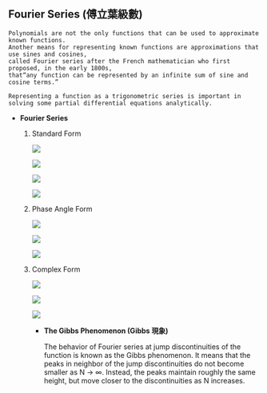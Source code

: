 ## Fourier Series (傅立葉級數)

	Polynomials are not the only functions that can be used to approximate known functions. 
	Another means for representing known functions are approximations that use sines and cosines, 
	called Fourier series after the French mathematician who first proposed, in the early 1800s,
	that“any function can be represented by an infinite sum of sine and cosine terms.”

	Representing a function as a trigonometric series is important in 
	solving some partial differential equations analytically.

* **Fourier Series**
	
	1) Standard Form
	
		![](http://latex.codecogs.com/gif.latex?\frac{1}{2}a_0+\sum_{n=1}^{\infty}[a_ncos(\frac{n\pi%20x}{L})+b_nsin(\frac{n\pi%20x}{L})])

		![](http://latex.codecogs.com/gif.latex?a_0=\frac{1}{L}\int_{-L}^{L}f(x)dx)
		
		![](http://latex.codecogs.com/gif.latex?a_n=\frac{1}{L}\int_{-L}^{L}f(x)cos(\frac{n\pi%20x}{L})dx\quad%20for\quad%20n=1,2,3,...)
		
		![](http://latex.codecogs.com/gif.latex?b_n=\frac{1}{L}\int_{-L}^{L}f(x)sin(\frac{n\pi%20x}{L})dx\quad%20for\quad%20n=1,2,3,...)
	
	2) Phase Angle Form
	
		![](http://latex.codecogs.com/gif.latex?\frac{1}{2}a_0+\sum_{n=1}^{\infty}c_ncos(\frac{n\pi%20x}{L}+\delta_n))
		
		![](http://latex.codecogs.com/gif.latex?c_n=\sqrt{a_n^2+b_n^2})
		
		![](http://latex.codecogs.com/gif.latex?\delta_n=-tan^{-1}(\frac{b_n}{a_n}))

	3) Complex Form
	
		![](http://latex.codecogs.com/gif.latex?\sum_{-\infty}^{\infty}d_ne^{in\omega_0x})
		
		![](http://latex.codecogs.com/gif.latex?d_n=\int_{-L}^{L}f(x)e^{in\omega_0x}dx)
		
		![](http://latex.codecogs.com/gif.latex?\omega_0=\frace{\pi}{L})
	
		* **The Gibbs Phenomenon (Gibbs 現象)**
		
			The behavior of Fourier series at jump discontinuities of the function is known as the Gibbs phenomenon.
			It means that the peaks in neighbor of the jump discontinuities do not become smaller as N -> ∞. 
			Instead, the peaks maintain roughly the same height, but move closer to the discontinuities as N increases.